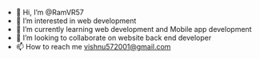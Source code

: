 - 👋 Hi, I’m @RamVR57
- 👀 I’m interested in web development
- 🌱 I’m currently learning web development and Mobile app development
- 💞️ I’m looking to collaborate on website back end developer
- 📫 How to reach me vishnu572001@gmail.com

<!---
RamVR57/RamVR57 is a ✨ special ✨ repository because its `README.md` (this file) appears on your GitHub profile.
You can click the Preview link to take a look at your changes.
--->
